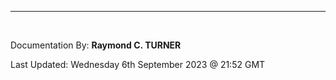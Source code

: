 








---

</br>

Documentation By: **Raymond C. TURNER**

Last Updated: Wednesday 6th September 2023 @ 21:52 GMT